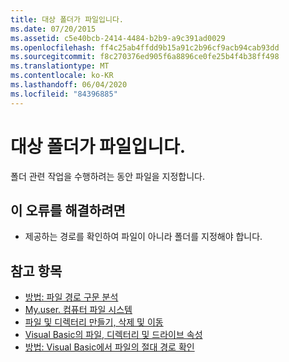 ```yaml
---
title: 대상 폴더가 파일입니다.
ms.date: 07/20/2015
ms.assetid: c5e40bcb-2414-4484-b2b9-a9c391ad0029
ms.openlocfilehash: ff4c25ab4ffdd9b15a91c2b96cf9acb94cab93dd
ms.sourcegitcommit: f8c270376ed905f6a8896ce0fe25b4f4b38ff498
ms.translationtype: MT
ms.contentlocale: ko-KR
ms.lasthandoff: 06/04/2020
ms.locfileid: "84396885"
---
```

# <a name="target-folder-is-a-file"></a>대상 폴더가 파일입니다.
폴더 관련 작업을 수행하려는 동안 파일을 지정합니다.  
  
## <a name="to-correct-this-error"></a>이 오류를 해결하려면  
  
- 제공하는 경로를 확인하여 파일이 아니라 폴더를 지정해야 합니다.  
  
## <a name="see-also"></a>참고 항목

- [방법: 파일 경로 구문 분석](../developing-apps/programming/drives-directories-files/how-to-parse-file-paths.md)
- [My.user. 컴퓨터 파일 시스템](xref:Microsoft.VisualBasic.FileIO.FileSystem)
- [파일 및 디렉터리 만들기, 삭제 및 이동](../developing-apps/programming/drives-directories-files/creating-deleting-and-moving-files-and-directories.md)
- [Visual Basic의 파일, 디렉터리 및 드라이브 속성](https://docs.microsoft.com/previous-versions/visualstudio/visual-studio-2010/as4xcs58(v=vs.100))
- [방법: Visual Basic에서 파일의 절대 경로 확인](https://docs.microsoft.com/previous-versions/visualstudio/visual-studio-2010/e00wt2d8(v=vs.100))
